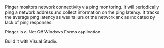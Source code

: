 Pinger monitors network connectivity via ping monitoring.  It will periodically ping a network address and collect
information on the ping latency.  It tracks the average ping latency as well failure of the network link as
indicated by lack of ping responses.

Pinger is a .Net C# Windows Forms application.

Build it with Visual Studio.
